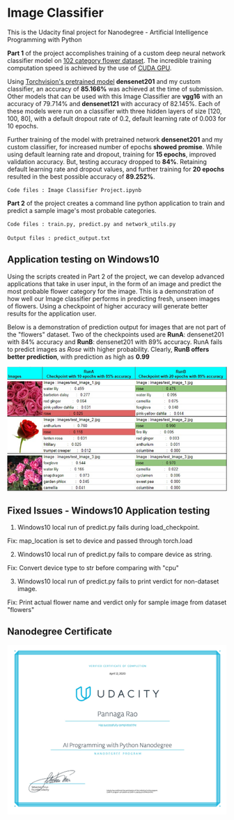 # Image Classifier
This is the Udacity final project for Nanodegree - Artificial Intelligence Programming with Python

**Part 1** of the project accomplishes training of a custom deep neural network classifier model on [102 category flower dataset](http://www.robots.ox.ac.uk/~vgg/data/flowers/102/index.html). The incredible training computation speed is achieved by the use of [CUDA GPU](https://en.wikipedia.org/wiki/CUDA).

Using [Torchvision's pretrained model](https://pytorch.org/docs/0.3.0/torchvision/models.html) **densenet201** and my custom classifier, an accuracy of **85.166%** was achieved at the time of submission.  
Other models that can be used with this Image Classifier are **vgg16** with an accuracy of 79.714%
and **densenet121** with accuracy of 82.145%. Each of these models were run on a classifier with three hidden layers of size [120, 100, 80],
with a default dropout rate of 0.2, default learning rate of 0.003 for 10 epochs.

Further training of the model with pretrained network **densenet201** and my custom classifier, for increased number of epochs **showed promise**. While using default learning rate and dropout, training for **15 epochs**, improved validation accuracy. But, testing accuracy dropped to **84%**. Retaining default learning rate and dropout values, and further training for **20 epochs** resulted in the best possible accuracy of **89.252%**.

    Code files : Image Classifier Project.ipynb


**Part 2** of the project creates a command line python application to train and predict a sample image's most probable categories.

    Code files : train.py, predict.py and network_utils.py

    Output files : predict_output.txt

## Application testing on Windows10

Using the scripts created in Part 2 of the project, we can develop advanced applications that take in user input, in the form of an image and predict the most probable flower category for the image. This is a demonstration of how well our Image classifier performs in predicting fresh, unseen images of flowers. Using a checkpoint of higher accuracy will generate better results for the application user.

Below is a demonstration of prediction output for images that are not part of the "flowers" dataset. Two of the checkpoints used are **RunA**: densenet201 with 84% accuracy and **RunB**: densenet201 with 89% accuracy. RunA fails to predict images as *_Rose_* with higher probability. Clearly, **RunB offers better prediction**, with prediction as high as **0.99**

![RunA vs RunB](ut_image.jpg)


## Fixed Issues - Windows10 Application testing

1. Windows10 local run of predict.py fails during load_checkpoint.

Fix: map_location is set to device and passed through torch.load

2. Windows10 local run of predict.py fails to compare device as string.

Fix: Convert device type to str before comparing with "cpu"

3. Windows10 local run of predict.py fails to print verdict for non-dataset image.

Fix: Print actual flower name and verdict only for sample image from dataset "flowers"


## Nanodegree Certificate

![](AIPND_graduation_certificate.jpg)
